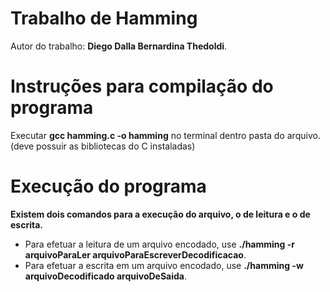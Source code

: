 # Trabalho de Hamming
Autor do trabalho: **Diego Dalla Bernardina Thedoldi**.

# Instruções para compilação do programa
Executar **gcc hamming.c -o hamming** no terminal dentro pasta do arquivo. (deve possuir as bibliotecas do C instaladas)

# Execução do programa
**Existem dois comandos para a execução do arquivo, o de leitura e o de escrita.**
* Para efetuar a leitura de um arquivo encodado, use **./hamming -r arquivoParaLer arquivoParaEscreverDecodificacao**.
* Para efetuar a escrita em um arquivo encodado, use **./hamming -w arquivoDecodificado arquivoDeSaida**.